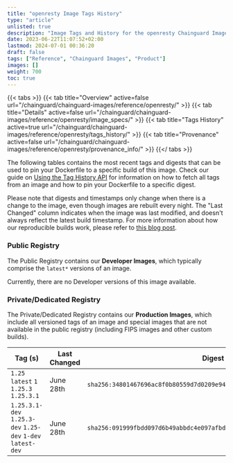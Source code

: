 ```yaml
---
title: "openresty Image Tags History"
type: "article"
unlisted: true
description: "Image Tags and History for the openresty Chainguard Image"
date: 2023-06-22T11:07:52+02:00
lastmod: 2024-07-01 00:36:20
draft: false
tags: ["Reference", "Chainguard Images", "Product"]
images: []
weight: 700
toc: true
---
```


{{< tabs >}}
{{< tab title="Overview" active=false url="/chainguard/chainguard-images/reference/openresty/" >}}
{{< tab title="Details" active=false url="/chainguard/chainguard-images/reference/openresty/image_specs/" >}}
{{< tab title="Tags History" active=true url="/chainguard/chainguard-images/reference/openresty/tags_history/" >}}
{{< tab title="Provenance" active=false url="/chainguard/chainguard-images/reference/openresty/provenance_info/" >}}
{{</ tabs >}}

The following tables contains the most recent tags and digests that can be used to pin your Dockerfile to a specific build of this image. Check our guide on [Using the Tag History API](/chainguard/chainguard-images/using-the-tag-history-api/) for information on how to fetch all tags from an image and how to pin your Dockerfile to a specific digest.

Please note that digests and timestamps only change when there is a change to the image, even though images are rebuilt every night. The "Last Changed" column indicates when the image was last modified, and doesn't always reflect the latest build timestamp. For more information about how our reproducible builds work, please refer to [this blog post](https://www.chainguard.dev/unchained/reproducing-chainguards-reproducible-image-builds).

### Public Registry
The Public Registry contains our **Developer Images**, which typically comprise the `latest*` versions of an image.

Currently, there are no Developer versions of this image available.

### Private/Dedicated Registry
The Private/Dedicated Registry contains our **Production Images**, which include all versioned tags of an image and special images that are not available in the public registry (including FIPS images and other custom builds).

| Tag (s)                                                      | Last Changed | Digest                                                                    |
|--------------------------------------------------------------|--------------|---------------------------------------------------------------------------|
|  `1.25` `latest` `1` `1.25.3` `1.25.3.1`                     | June 28th    | `sha256:34801467696ac8f0b80559d7d0209e945df14e63c3789cb4ab3fe938a9193f3b` |
|  `1.25.3.1-dev` `1.25.3-dev` `1.25-dev` `1-dev` `latest-dev` | June 28th    | `sha256:091999fbdd097d6b49abbdc4e097afbd58a2803f716f3b1343f5f4ba5e1c0e4f` |

